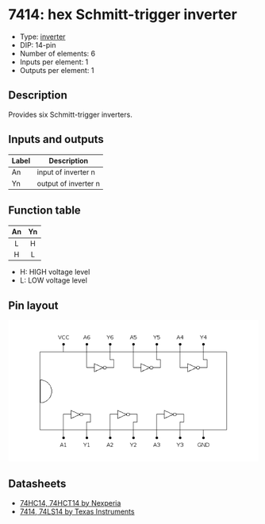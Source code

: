 # 7414: hex Schmitt-trigger inverter

- Type: [inverter](inverters.md)
- DIP: 14-pin
- Number of elements: 6
- Inputs per element: 1
- Outputs per element: 1

## Description

Provides six Schmitt-trigger inverters.

## Inputs and outputs

| Label | Description          |
| ----- | -------------------- |
| An    | input of inverter n  |
| Yn    | output of inverter n |

## Function table

| An  | Yn  |
|:---:|:---:|
| L   | H   |
| H   | L   |

- H: HIGH voltage level
- L: LOW voltage level

## Pin layout

![](../dia/7404-dip.png)

## Datasheets

- [74HC14, 74HCT14 by Nexperia](https://assets.nexperia.com/documents/data-sheet/74HC_HCT14.pdf)
- [7414, 74LS14 by Texas Instruments](http://www.ti.com/lit/ds/symlink/sn5414.pdf)

